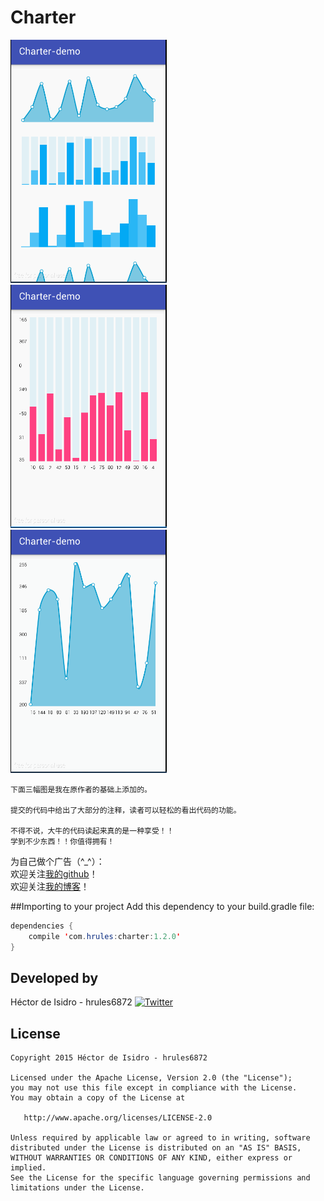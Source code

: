Charter
=====
![image](result.gif)  
![image](zonghe1.gif)  
![image](zonghe22.gif)  
```
下面三幅图是我在原作者的基础上添加的。  

提交的代码中给出了大部分的注释，读者可以轻松的看出代码的功能。  

不得不说，大牛的代码读起来真的是一种享受！！  
学到不少东西！！你值得拥有！
```

为自己做个广告（^_^）：  
欢迎关注[我的github](https://github.com/longyinzaitian)！  
欢迎关注[我的博客](http://blog.csdn.net/u010156024)！  

##Importing to your project
Add this dependency to your build.gradle file:
```java
dependencies {
    compile 'com.hrules:charter:1.2.0'
}
```

Developed by
-------
Héctor de Isidro - hrules6872 [![Twitter](http://img.shields.io/badge/contact-@h_rules-blue.svg?style=flat)](http://twitter.com/h_rules)

License
-------
    Copyright 2015 Héctor de Isidro - hrules6872

    Licensed under the Apache License, Version 2.0 (the "License");
    you may not use this file except in compliance with the License.
    You may obtain a copy of the License at

       http://www.apache.org/licenses/LICENSE-2.0

    Unless required by applicable law or agreed to in writing, software
    distributed under the License is distributed on an "AS IS" BASIS,
    WITHOUT WARRANTIES OR CONDITIONS OF ANY KIND, either express or implied.
    See the License for the specific language governing permissions and
    limitations under the License.
